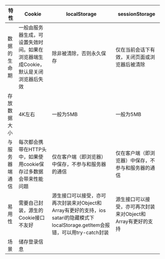 | 特性  | Cookie | localStorage  | sessionStorage  |
|-------|-------|-------|-------|
| 数据的生命期  | 一般由服务器生成，可设置失效时间。如果在浏览器端生成Cookie，默认是关闭浏览器后失效 | 除非被清除，否则永久保存    | 仅在当前会话下有效，关闭页面或浏览器后被清除 |
| 存放数据大小 | 4K左右 | 一般为5MB      | 一般为5MB   |
| 与服务器端通信| 每次都会携带在HTTP头中，如果使用cookie保存过多数据会带来性能问题  | 仅在客户端（即浏览器）中保存，不参与和服务器的通信 | 仅在客户端（即浏览器）中保存，不参与和服务器的通信     |
| 易用性|需要自己封装，源生的Cookie接口不友好  | 源生接口可以接受，亦可再次封装来对Object和Array有更好的支持，ios satari的隐藏模式下localStorage.getItem会报错，可以用try-catch封装 | 源生接口可以接受，亦可再次封装来对Object和Array有更好的支持     |
| 场景| 储存登录信息 |     |
